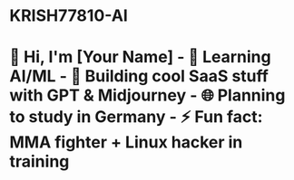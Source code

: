 # KRISH77810-AI
# 👋 Hi, I'm [Your Name]   - 🧠 Learning AI/ML   - 🔭 Building cool SaaS stuff with GPT &amp; Midjourney   - 🌐 Planning to study in Germany   - ⚡ Fun fact: MMA fighter + Linux hacker in training
